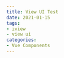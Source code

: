 ```yaml
---
title: View UI Test
date: 2021-01-15
tags:
- iview
- view ui
categories:
- Vue Components
---
```

<template>
    <Row>
        <Col span="8">
            <Menu :theme="theme2">
                <Submenu name="1">
                    <template slot="title">
                        <Icon type="ios-paper" />
                        内容管理
                    </template>
                    <MenuItem name="1-1">文章管理</MenuItem>
                    <MenuItem name="1-2">评论管理</MenuItem>
                    <MenuItem name="1-3">举报管理</MenuItem>
                </Submenu>
                <Submenu name="2">
                    <template slot="title">
                        <Icon type="ios-people" />
                        用户管理
                    </template>
                    <MenuItem name="2-1">新增用户</MenuItem>
                    <MenuItem name="2-2">活跃用户</MenuItem>
                </Submenu>
                <Submenu name="3">
                    <template slot="title">
                        <Icon type="ios-stats" />
                        统计分析
                    </template>
                    <MenuGroup title="使用">
                        <MenuItem name="3-1">新增和启动</MenuItem>
                        <MenuItem name="3-2">活跃分析</MenuItem>
                        <MenuItem name="3-3">时段分析</MenuItem>
                    </MenuGroup>
                    <MenuGroup title="留存">
                        <MenuItem name="3-4">用户留存</MenuItem>
                        <MenuItem name="3-5">流失用户</MenuItem>
                    </MenuGroup>
                </Submenu>
            </Menu>
        </Col>
        <Col span="8">
            <Menu :theme="theme2" active-name="1-2" :open-names="['1']">
                <Submenu name="1">
                    <template slot="title">
                        <Icon type="ios-paper" />
                        内容管理
                    </template>
                    <MenuItem name="1-1">文章管理</MenuItem>
                    <MenuItem name="1-2">评论管理</MenuItem>
                    <MenuItem name="1-3">举报管理</MenuItem>
                </Submenu>
                <Submenu name="2">
                    <template slot="title">
                        <Icon type="ios-people" />
                        用户管理
                    </template>
                    <MenuItem name="2-1">新增用户</MenuItem>
                    <MenuItem name="2-2">活跃用户</MenuItem>
                </Submenu>
                <Submenu name="3">
                    <template slot="title">
                        <Icon type="ios-stats" />
                        统计分析
                    </template>
                    <MenuGroup title="使用">
                        <MenuItem name="3-1">新增和启动</MenuItem>
                        <MenuItem name="3-2">活跃分析</MenuItem>
                        <MenuItem name="3-3">时段分析</MenuItem>
                    </MenuGroup>
                    <MenuGroup title="留存">
                        <MenuItem name="3-4">用户留存</MenuItem>
                        <MenuItem name="3-5">流失用户</MenuItem>
                    </MenuGroup>
                </Submenu>
            </Menu>
        </Col>
        <Col span="8">
            <Menu :theme="theme2" :open-names="['1']" accordion>
                <Submenu name="1">
                    <template slot="title">
                        <Icon type="ios-paper" />
                        内容管理
                    </template>
                    <MenuItem name="1-1">文章管理</MenuItem>
                    <MenuItem name="1-2">评论管理</MenuItem>
                    <MenuItem name="1-3">举报管理</MenuItem>
                </Submenu>
                <Submenu name="2">
                    <template slot="title">
                        <Icon type="ios-people" />
                        用户管理
                    </template>
                    <MenuItem name="2-1">新增用户</MenuItem>
                    <MenuItem name="2-2">活跃用户</MenuItem>
                </Submenu>
                <Submenu name="3">
                    <template slot="title">
                        <Icon type="ios-stats" />
                        统计分析
                    </template>
                    <MenuGroup title="使用">
                        <MenuItem name="3-1">新增和启动</MenuItem>
                        <MenuItem name="3-2">活跃分析</MenuItem>
                        <MenuItem name="3-3">时段分析</MenuItem>
                    </MenuGroup>
                    <MenuGroup title="留存">
                        <MenuItem name="3-4">用户留存</MenuItem>
                        <MenuItem name="3-5">流失用户</MenuItem>
                    </MenuGroup>
                </Submenu>
            </Menu>
        </Col>
    </Row>
    <br>
    <p>Change theme</p>
    <RadioGroup v-model="theme2">
        <Radio label="light"></Radio>
        <Radio label="dark"></Radio>
    </RadioGroup>
</template>
<script>
    export default {
        data () {
            return {
                theme2: 'light'
            }
        }
    }
</script>
